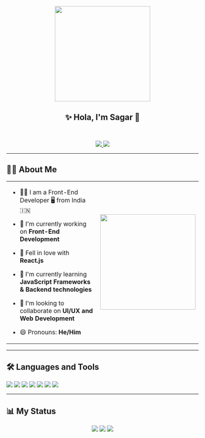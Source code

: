 <p align="center">
  <img src="https://encrypted-tbn0.gstatic.com/images?q=tbn:ANd9GcS6hA6fVUN59NHg3H7WrzdosXgnhOCAA_a9GXXKkapV3wyIRWXAmYRat_M&s" width="250" />
</p>



<h2 align="center">✨ Hola, I'm Sagar 👋</h2>
<br/>
<p align="center">
  <a href="https://www.linkedin.com/in/sagar-gandhe-016750233/" target="_blank">
    <img src="https://img.shields.io/badge/LinkedIn-blue?logo=linkedin&logoColor=white" />
  </a>
  <a href="mailto:gandhesagar2540@gmail.com">
    <img src="https://img.shields.io/badge/Gmail-D14836?logo=gmail&logoColor=white" />
  </a>
</p>

---

## 🙋‍♂️ About Me

<table>
  <tr>
    <td>
      
- 🧑‍💻 I am a Front-End Developer 🖥️ from India 🇮🇳  
- 🔭 I'm currently working on **Front-End Development**  
- 💙 Fell in love with **React.js**  
- 🌱 I'm currently learning **JavaScript Frameworks & Backend technologies**  
- 👯 I'm looking to collaborate on **UI/UX and Web Development**  
- 😄 Pronouns: **He/Him**

    </td>
    <td>
        <img src="data:image/png;base64,iVBORw0KGgoAAAANSUh...<your full base64 string>...QmCC" width="250" />

    </td>
  </tr>
</table>


---

## 🛠️ Languages and Tools
<p>
  <img src="https://img.shields.io/badge/HTML5-E34F26?logo=html5&logoColor=white" />
  <img src="https://img.shields.io/badge/CSS3-1572B6?logo=css3&logoColor=white" />
  <img src="https://img.shields.io/badge/JavaScript-F7DF1E?logo=javascript&logoColor=black" />
  <img src="https://img.shields.io/badge/React-61DAFB?logo=react&logoColor=black" />
  <img src="https://img.shields.io/badge/Node.js-339933?logo=node.js&logoColor=white" />
  <img src="https://img.shields.io/badge/MongoDB-47A248?logo=mongodb&logoColor=white" />
  <img src="https://img.shields.io/badge/Git-F05032?logo=git&logoColor=white" />
</p>

---

## 📊 My Status
<p align="center">
  <img src="https://github-readme-stats.vercel.app/api?username=sagargandhe&show_icons=true&theme=radical" />
  <img src="https://github-readme-streak-stats.herokuapp.com/?user=sagargandhe&theme=radical" />
  <img src="https://github-readme-stats.vercel.app/api/top-langs/?username=sagargandhe&layout=compact&theme=radical" />
</p>
